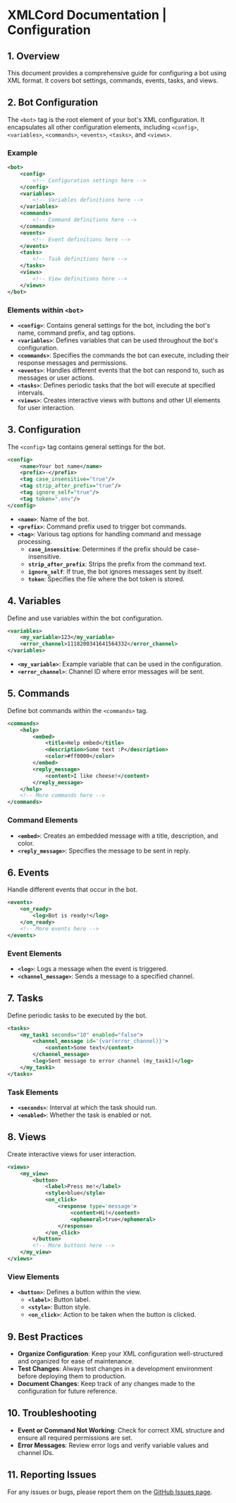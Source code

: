 # XMLCord Documentation | Configuration

## 1. Overview

This document provides a comprehensive guide for configuring a bot using XML format. It covers bot settings, commands, events, tasks, and views.

## 2. Bot Configuration

The `<bot>` tag is the root element of your bot's XML configuration. It encapsulates all other configuration elements, including `<config>`, `<variables>`, `<commands>`, `<events>`, `<tasks>`, and `<views>`.

### Example

```xml
<bot>
    <config>
        <!-- Configuration settings here -->
    </config>
    <variables>
        <!-- Variables definitions here -->
    </variables>
    <commands>
        <!-- Command definitions here -->
    </commands>
    <events>
        <!-- Event definitions here -->
    </events>
    <tasks>
        <!-- Task definitions here -->
    </tasks>
    <views>
        <!-- View definitions here -->
    </views>
</bot>
```

### Elements within `<bot>`

- **`<config>`**: Contains general settings for the bot, including the bot's name, command prefix, and tag options.
- **`<variables>`**: Defines variables that can be used throughout the bot's configuration.
- **`<commands>`**: Specifies the commands the bot can execute, including their response messages and permissions.
- **`<events>`**: Handles different events that the bot can respond to, such as messages or user actions.
- **`<tasks>`**: Defines periodic tasks that the bot will execute at specified intervals.
- **`<views>`**: Creates interactive views with buttons and other UI elements for user interaction.

## 3. Configuration

The `<config>` tag contains general settings for the bot.

```xml
<config>
    <name>Your bot name</name>
    <prefix>-</prefix>
    <tag case_insensitive="true"/>
    <tag strip_after_prefix="true"/>
    <tag ignore_self="true"/>
    <tag token=".env"/>
</config>
```

- **`<name>`**: Name of the bot.
- **`<prefix>`**: Command prefix used to trigger bot commands.
- **`<tag>`**: Various tag options for handling command and message processing.
  - **`case_insensitive`**: Determines if the prefix should be case-insensitive.
  - **`strip_after_prefix`**: Strips the prefix from the command text.
  - **`ignore_self`**: If true, the bot ignores messages sent by itself.
  - **`token`**: Specifies the file where the bot token is stored.

## 4. Variables

Define and use variables within the bot configuration.

```xml
<variables>
    <my_variable>123</my_variable>
    <error_channel>1118200341641564332</error_channel>
</variables>
```

- **`<my_variable>`**: Example variable that can be used in the configuration.
- **`<error_channel>`**: Channel ID where error messages will be sent.

## 5. Commands

Define bot commands within the `<commands>` tag.

```xml
<commands>
    <help>
        <embed>
            <title>Help embed</title>
            <description>Some text :P</description>
            <color>#ff0000</color>
        </embed>
        <reply_message>
            <content>I like cheese!</content>
        </reply_message>
    </help>
    <!-- More commands here -->
</commands>
```

### Command Elements

- **`<embed>`**: Creates an embedded message with a title, description, and color.
- **`<reply_message>`**: Specifies the message to be sent in reply.

## 6. Events

Handle different events that occur in the bot.

```xml
<events>
    <on_ready>
        <log>Bot is ready!</log>
    </on_ready>
    <!-- More events here -->
</events>
```

### Event Elements

- **`<log>`**: Logs a message when the event is triggered.
- **`<channel_message>`**: Sends a message to a specified channel.

## 7. Tasks

Define periodic tasks to be executed by the bot.

```xml
<tasks>
    <my_task1 seconds="10" enabled="false">
        <channel_message id='{var(error_channel)}'>
            <content>Some text</content>
        </channel_message>
        <log>Sent message to error channel (my_task1)</log>
    </my_task1>
</tasks>
```

### Task Elements

- **`<seconds>`**: Interval at which the task should run.
- **`<enabled>`**: Whether the task is enabled or not.

## 8. Views

Create interactive views for user interaction.

```xml
<views>
    <my_view>
        <button>
            <label>Press me!</label>
            <style>blue</style>
            <on_click>
                <response type='message'>
                    <content>Hi!</content>
                    <ephemeral>true</ephemeral>
                </response>
            </on_click>
        </button>
        <!-- More buttons here -->
    </my_view>
</views>
```

### View Elements

- **`<button>`**: Defines a button within the view.
  - **`<label>`**: Button label.
  - **`<style>`**: Button style.
  - **`<on_click>`**: Action to be taken when the button is clicked.

## 9. Best Practices

- **Organize Configuration**: Keep your XML configuration well-structured and organized for ease of maintenance.
- **Test Changes**: Always test changes in a development environment before deploying them to production.
- **Document Changes**: Keep track of any changes made to the configuration for future reference.

## 10. Troubleshooting

- **Event or Command Not Working**: Check for correct XML structure and ensure all required permissions are set.
- **Error Messages**: Review error logs and verify variable values and channel IDs.

## 11. Reporting Issues

For any issues or bugs, please report them on the [GitHub Issues page](https://github.com/MateOp1337/XMLCord/issues).
